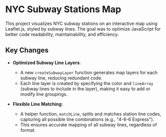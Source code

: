 # NYC Subway Stations Map

This project visualizes NYC subway stations on an interactive map using Leaflet.js, styled by subway lines. The goal was to optimize JavaScript for better code readability, maintainability, and efficiency.

## Key Changes

- **Optimized Subway Line Layers**:
  - A new `createSubwayLayer` function generates map layers for each subway line, reducing redundant code.
  - Each line layer is created by specifying the color and `lineArray` (subway lines to include in the layer), making it easy to add or modify line groupings.

- **Flexible Line Matching**:
  - A helper function, `matchLine`, splits and matches station line codes, capturing all possible line combinations (e.g., "4-6-6 Express").
  - This ensures accurate mapping of all subway lines, regardless of format.